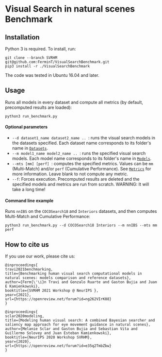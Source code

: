 # Visual Search in natural scenes Benchmark

## Installation
Python 3 is required. To install, run:
```
git clone --branch SVRHM git@github.com:FerminT/VisualSearchBenchmark.git
pip3 install -r ./VisualSearchBenchmark
```

The code was tested in Ubuntu 16.04 and later.
## Usage
Runs all models in every dataset and compute all metrics (by default, precomputed results are loaded):
```
python3 run_benchmark.py
```

#### Optional parameters
* ```--d dataset1_name dataset2_name .. ```: runs the visual search models in the datasets specified. Each dataset name corresponds to its folder's name in [```Datasets```](./Datasets).
* ```--m model1_name model2_name .. ```: runs the specified visual search models. Each model name corresponds to its folder's name in [```Models```](./Models).
* ```--mts [mm] [perf] ```: computes the specified metrics. Values can be ```mm``` (Multi-Match) and/or ```perf``` (Cumulative Performance). See [```Metrics```](./Metrics) for more information. Leave blank to not compute any metric.
* ```--f```: Forces execution. Precomputed results are deleted and the specified models and metrics are run from scratch. WARNING: It will take a long time!

#### Command line example
Runs ```nnIBS``` on the ```COCOSearch18``` and ```Interiors``` datasets, and then computes Multi-Match and Cumulative Performance:
```
python3 run_benchmark.py --d COCOSearch18 Interiors --m nnIBS --mts mm perf
```
## How to cite us
If you use our work, please cite us:

```
@inproceedings{
travi2021benchmarking,
title={Benchmarking human visual search computational models in natural scenes: models comparison and reference datasets},
author={Ferm{\'\i}n Travi and Gonzalo Ruarte and Gaston Bujia and Juan E Kamienkowski},
booktitle={SVRHM 2021 Workshop @ NeurIPS },
year={2021},
url={https://openreview.net/forum?id=ng262VIrK08}
}
```
```
@inproceedings{
sclar2020modeling,
title={Modeling human visual search: A combined Bayesian searcher and saliency map approach for eye movement guidance in natural scenes},
author={Melanie Sclar and Gaston Bujia and Sebastian Vita and Guillermo Solovey and Juan Esteban Kamienkowski},
booktitle={NeurIPS 2020 Workshop SVRHM},
year={2020},
url={https://openreview.net/forum?id=e35q2TmbZbw}
}
```
